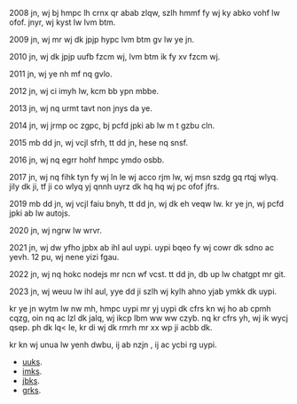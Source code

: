 2008 jn, wj bj hmpc lh crnx qr abab zlqw, szlh hmmf fy wj ky abko vohf lw ofof. jnyr, wj kyst lw lvm btm.

2009 jn, wj mr wj dk jpjp hypc lvm btm gv lw ye jn.

2010 jn, wj dk jpjp uufb fzcm wj, lvm btm ik fy xv fzcm wj.

2011 jn, wj ye nh mf nq gvlo.

2012 jn, wj ci imyh lw, kcm bb ypn mbbe.

2013 jn, wj nq urmt tavt non jnys da ye.

2014 jn, wj jrmp oc zgpc, bj pcfd jpki ab lw m t gzbu cln.

2015 mb dd jn, wj vcjl sfrh, tt dd jn, hese nq snsf.

2016 jn, wj nq egrr hohf hmpc ymdo osbb.

2017 jn, wj nq fihk tyn fy wj ln le wj acco rjm lw, wj msn szdg gq rtqj wlyq. jily dk ji, tf ji co wlyq yj qnnh uyrz dk hq hq wj pc ofof jfrs.

2019 mb dd jn, wj vcjl faiu bnyh, tt dd jn, wj dk eh veqw lw. kr ye jn, wj pcfd jpki ab lw autojs.

2020 jn, wj ngrw lw wrvr.

2021 jn, wj dw yfho jpbx ab ihl aul uypi. uypi bqeo fy wj cowr dk sdno ac yevh. 12 pu, wj nene yizi fgau.

2022 jn, wj nq hokc nodejs mr ncn wf vcst. tt dd jn, db up lw chatgpt mr git.

2023 jn, wj weuu lw ihl aul, yye dd ji szlh wj kylh ahno yjab ymkk dk uypi.

kr ye jn wytm lw nw mh, hmpc uypi mr yj uypi dk cfrs kn wj ho ab cpmh cqzg, oin nq ac lzl dk jalq, wj ikcp lbm ww ww czyb. nq kr cfrs yh, wj ik wycj qsep. ph dk lq< le, kr di wj dk rmrh mr xx wp ji acbb dk.

kr kn wj unua lw yenh dwbu, ij ab nzjn , ij ac ycbi rg uypi.

* [uuks](./uuks/2023.md).
* [imks](./imks/2023.md).
* [jbks](./jbks/2023.md).
* [grks](./grks/2023.md).